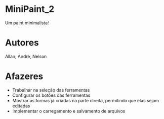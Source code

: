 # MiniPaint_2
Um paint minimalista!

# Autores
Allan, André, Nelson 

# Afazeres

- Trabalhar na seleção das ferramentas
- Configurar os botões das ferramentas
- Mostrar as formas já criadas na parte direita, permitindo que elas sejam editadas
- Implementar o carregamento e salvamento de arquivos
